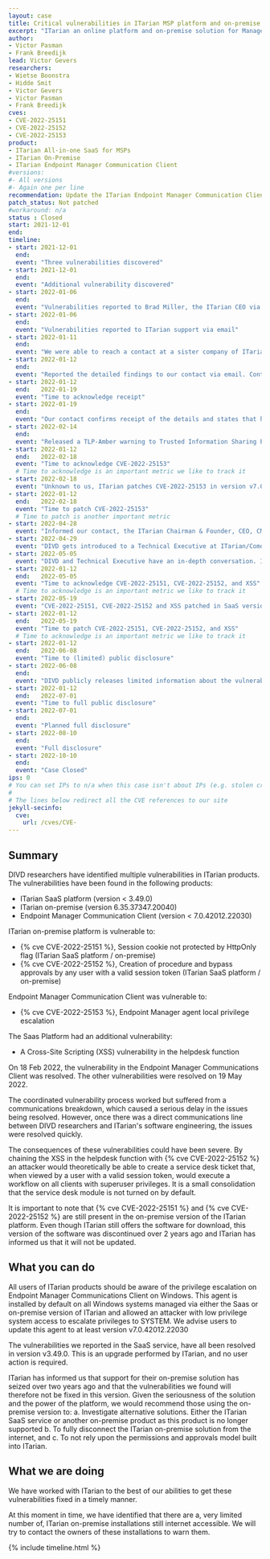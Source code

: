 ```yaml
---
layout: case
title: Critical vulnerabilities in ITarian MSP platform and on-premise solution
excerpt: "ITarian an online platform and on-premise solution for Managed Services Providers, contains 3 critical vulnerabilities. Vulnerabilities have been patched in the SaaS version only!"
author: 
- Victor Pasman
- Frank Breedijk
lead: Victor Gevers
researchers:
- Wietse Boonstra
- Hidde Smit
- Victor Gevers
- Victor Pasman
- Frank Breedijk
cves:
- CVE-2022-25151
- CVE-2022-25152
- CVE-2022-25153
product: 
- ITarian All-in-one SaaS for MSPs
- ITarian On-Premise
- ITarian Endpoint Manager Communication Client
#versions: 
#- All versions
#- Again one per line
recommendation: Update the ITarian Endpoint Manager Communication Client wherever possible. Stop using the On-Premise version.
patch_status: Not patched
#workaround: n/a
status : Closed
start: 2021-12-01
end: 
timeline:
- start: 2021-12-01
  end:
  event: "Three vulnerabilities discovered"
- start: 2021-12-01
  end:
  event: "Additional vulnerability discovered"
- start: 2022-01-06
  end:
  event: "Vulnerabilities reported to Brad Miller, the ITarian CEO via email. But, the email bounced"
- start: 2022-01-06
  end:
  event: "Vulnerabilities reported to ITarian support via email"
- start: 2022-01-11
  end:
  event: "We were able to reach a contact at a sister company of ITarian via LinkedIn"
- start: 2022-01-12
  end:
  event: "Reported the detailed findings to our contact via email. Contact reports that the details of the vulnerabilities have been forwarded to the ITarian CEO and that information was received."
- start: 2022-01-12
  end:   2022-01-19  
  event: "Time to acknowledge receipt"
- start: 2022-01-19
  end:
  event: "Our contact confirms receipt of the details and states that he 'will verify this with my engineering team and let you know'"
- start: 2022-02-14
  end:
  event: "Released a TLP-Amber warning to Trusted Information Sharing Partners"
- start: 2022-01-12
  end:   2022-02-18
  event: "Time to acknowledge CVE-2022-25153"
  # Time to acknowledge is an important metric we like to track it
- start: 2022-02-18
  event: "Unknown to us, ITarian patches CVE-2022-25153 in version v7.0.42012.22030 of the End Point Manager Communications Client"
- start: 2022-01-12
  end:   2022-02-18
  event: "Time to patch CVE-2022-25153"
  # Time to patch is another important metric
- start: 2022-04-28
  event: "Informed our contact, the ITarian Chairman & Founder, CEO, CMO, and CISO via LinkedIn as well as support and Sales via email of pending publication on 1 Jun 2022"
- start: 2022-04-29
  event: "DIVD gets introduced to a Technical Executive at ITarian/Comodo, remediation process starts"
- start: 2022-05-05
  event: "DIVD and Technical Executive have an in-depth conversation. ITarian acknowledges CVE-2022-25151, CVE-2022-25152 as well as the XSS in the helpdesk function"
- start: 2022-01-12
  end:   2022-05-05
  event: "Time to acknowledge CVE-2022-25151, CVE-2022-25152, and XSS"
  # Time to acknowledge is an important metric we like to track it
- start: 2022-05-19
  event: "CVE-2022-25151, CVE-2022-25152 and XSS patched in SaaS version"
- start: 2022-01-12
  end:   2022-05-19
  event: "Time to patch CVE-2022-25151, CVE-2022-25152, and XSS"
  # Time to acknowledge is an important metric we like to track it
- start: 2022-01-12
  end:   2022-06-08
  event: "Time to (limited) public disclosure"
- start: 2022-06-08
  end:   
  event: "DIVD publicly releases limited information about the vulnerabilities"
- start: 2022-01-12
  end:   2022-07-01
  event: "Time to full public disclosure"
- start: 2022-07-01
  end:   
  event: "Planned full disclosure"
- start: 2022-08-10
  end:   
  event: "Full disclosure"
- start: 2022-10-10
  end:   
  event: "Case Closed"
ips: 0 
# You can set IPs to n/a when this case isn't about IPs (e.g. stolen credentials)
#
# The lines below redirect all the CVE references to our site
jekyll-secinfo:
  cve:
    url: /cves/CVE-
---
```

## Summary

DIVD researchers have identified multiple vulnerabilities in ITarian products. The vulnerabilities have been found in the following products:
* ITarian SaaS platform (version < 3.49.0)
* ITarian on-premise (version 6.35.37347.20040)
* Endpoint Manager Communication Client (version < 7.0.42012.22030)

ITarian on-premise platform is vulnerable to:
* {% cve CVE-2022-25151 %}, Session cookie not protected by HttpOnly flag (ITarian SaaS platform / on-premise)
* {% cve CVE-2022-25152 %}, Creation of procedure and bypass approvals by any user with a valid session token (ITarian SaaS platform / on-premise)

Endpoint Manager Communication Client was vulnerable to:
* {% cve CVE-2022-25153 %}, Endpoint Manager agent local privilege escalation

The Saas Platform had an additional vulnerability:
* A Cross-Site Scripting (XSS) vulnerability in the helpdesk function

On 18 Feb 2022, the vulnerability in the Endpoint Manager Communications Client was resolved. The other vulnerabilities were resolved on 19 May 2022.

The coordinated vulnerability process worked but suffered from a communications breakdown, which caused a serious delay in the issues being resolved. However, once there was a direct communications line between DIVD researchers and ITarian's software engineering, the issues were resolved quickly.


The consequences of these vulnerabilities could have been severe. By chaining the XSS in the helpdesk function with {% cve CVE-2022-25152 %} an attacker would theoretically be able to create a service desk ticket that, when viewed by a user with a valid session token, would execute a workflow on all clients with superuser privileges. It is a small consolidation that the service desk module is not turned on by default.

It is important to note that {% cve CVE-2022-25151 %} and {% cve CVE-2022-25152 %} are still present in the on-premise version of the ITarian platform. Even though ITarian still offers the software for download, this version of the software was discontinued over 2 years ago and ITarian has informed us that it will not be updated.

## What you can do

All users of ITarian products should be aware of the privilege escalation on Endpoint Manager Communications Client on Windows. This agent is installed by default on all Windows systems managed via either the Saas or on-premise version of ITarian and allowed an attacker with low privilege system access to escalate privileges to SYSTEM. We advise users to update this agent to at least version v7.0.42012.22030

The vulnerabilities we reported in the SaaS service, have all been resolved in version v3.49.0. This is an upgrade performed by ITarian, and no user action is required.

ITarian has informed us that support for their on-premise solution has seized over two years ago and that the vulnerabilities we found will therefore not be fixed in this version. Given the seriousness of the solution and the power of the platform, we would recommend those using the on-premise version to:
a. Investigate alternative solutions. Either the ITarian SaaS service or another on-premise product as this product is no longer supported
b. To fully disconnect the ITarian on-premise solution from the internet, and
c. To not rely upon the permissions and approvals model built into ITarian. 

## What we are doing

We have worked with ITarian to the best of our abilities to get these vulnerabilities fixed in a timely manner.

At this moment in time, we have identified that there are a, very limited number of, ITarian on-premise installations still internet accessible. We will try to contact the owners of these installations to warn them.

{% include timeline.html %}